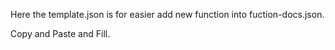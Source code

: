 Here the template.json is for easier add new function into fuction-docs.json.

Copy and Paste and Fill.

